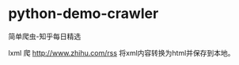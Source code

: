 python-demo-crawler
===================

简单爬虫-知乎每日精选

lxml 爬 http://www.zhihu.com/rss 将xml内容转换为html并保存到本地。
